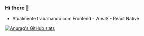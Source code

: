 ### Hi there 👋

- Atualmente trabalhando com Frontend - VueJS - React Native

[![Anurag's GitHub stats](https://github-readme-stats.vercel.app/api?username=JulianoRSousa)](https://www.linkedin.com/in/julianorsousa/)
